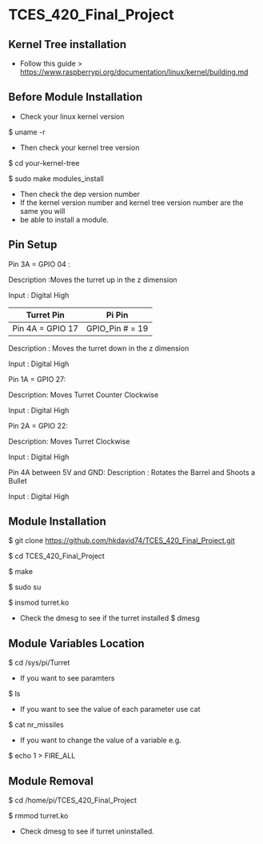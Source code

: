# TCES_420_Final_Project

## Kernel Tree installation
* Follow this guide > https://www.raspberrypi.org/documentation/linux/kernel/building.md
## Before Module Installation
* Check your linux kernel version

$ uname -r

* Then check your kernel tree version

$ cd your-kernel-tree

$ sudo make modules_install

* Then check the dep version number
* If the kernel version number and kernel tree version number are the same you will 
* be able to install a module.
## Pin Setup
Pin 3A = GPIO 04 : 

Description :Moves the turret up in the z dimension 

Input : Digital High

| Turret Pin      | Pi Pin                  |
| ------------- |:-------------:|
|Pin 4A = GPIO 17 |  GPIO_Pin # = 19        |

Description : Moves the turret down in the z dimension

Input : Digital High

Pin 1A = GPIO 27:

Description: Moves Turret Counter Clockwise

Input : Digital High

Pin 2A = GPIO 22:

Description: Moves Turret Clockwise

Input : Digital High

Pin 4A between 5V and GND:
Description : Rotates the Barrel and Shoots a Bullet

Input : Digital High

## Module Installation
 $ git clone https://github.com/hkdavid74/TCES_420_Final_Project.git

 $ cd TCES_420_Final_Project

 $ make

 $ sudo su

 $ insmod turret.ko

* Check the dmesg to see if the turret installed
 $ dmesg

## Module Variables Location
 $ cd /sys/pi/Turret
 
* If you want to see paramters
 
 $ ls 

* If you want to see the value of each parameter use cat

 $ cat nr_missiles
* If you want to change the value of a variable e.g.

 $ echo 1 > FIRE_ALL

## Module Removal
 $ cd /home/pi/TCES_420_Final_Project

 $ rmmod turret.ko
 
* Check dmesg to see if turret uninstalled.
